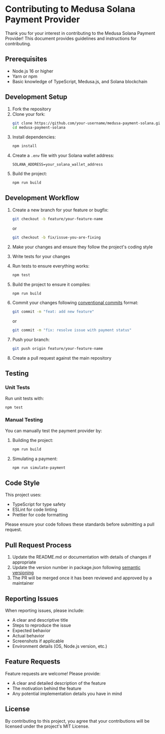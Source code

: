 # Contributing to Medusa Solana Payment Provider

Thank you for your interest in contributing to the Medusa Solana Payment Provider! This document provides guidelines and instructions for contributing.

## Prerequisites

- Node.js 16 or higher
- Yarn or npm
- Basic knowledge of TypeScript, Medusa.js, and Solana blockchain

## Development Setup

1. Fork the repository
2. Clone your fork:
   ```bash
   git clone https://github.com/your-username/medusa-payment-solana.git
   cd medusa-payment-solana
   ```
3. Install dependencies:
   ```bash
   npm install
   ```
4. Create a `.env` file with your Solana wallet address:
   ```
   SOLANA_ADDRESS=your_solana_wallet_address
   ```
5. Build the project:
   ```bash
   npm run build
   ```

## Development Workflow

1. Create a new branch for your feature or bugfix:
   ```bash
   git checkout -b feature/your-feature-name
   ```
   or
   ```bash
   git checkout -b fix/issue-you-are-fixing
   ```

2. Make your changes and ensure they follow the project's coding style

3. Write tests for your changes

4. Run tests to ensure everything works:
   ```bash
   npm test
   ```

5. Build the project to ensure it compiles:
   ```bash
   npm run build
   ```

6. Commit your changes following [conventional commits](https://www.conventionalcommits.org/) format:
   ```bash
   git commit -m "feat: add new feature"
   ```
   or
   ```bash
   git commit -m "fix: resolve issue with payment status"
   ```

7. Push your branch:
   ```bash
   git push origin feature/your-feature-name
   ```

8. Create a pull request against the main repository

## Testing

### Unit Tests

Run unit tests with:

```bash
npm test
```

### Manual Testing

You can manually test the payment provider by:

1. Building the project:
   ```bash
   npm run build
   ```

2. Simulating a payment:
   ```bash
   npm run simulate-payment
   ```

## Code Style

This project uses:

- TypeScript for type safety
- ESLint for code linting
- Prettier for code formatting

Please ensure your code follows these standards before submitting a pull request.

## Pull Request Process

1. Update the README.md or documentation with details of changes if appropriate
2. Update the version number in package.json following [semantic versioning](https://semver.org/)
3. The PR will be merged once it has been reviewed and approved by a maintainer

## Reporting Issues

When reporting issues, please include:

- A clear and descriptive title
- Steps to reproduce the issue
- Expected behavior
- Actual behavior
- Screenshots if applicable
- Environment details (OS, Node.js version, etc.)

## Feature Requests

Feature requests are welcome! Please provide:

- A clear and detailed description of the feature
- The motivation behind the feature
- Any potential implementation details you have in mind

## License

By contributing to this project, you agree that your contributions will be licensed under the project's MIT License.
